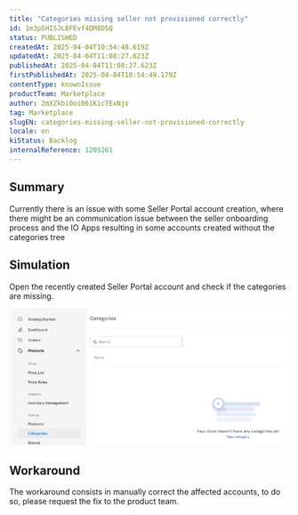 ```yaml
---
title: "Categories missing seller not provisioned correctly"
id: 1m3p5HISJLBFEvf4DM8D5Q
status: PUBLISHED
createdAt: 2025-04-04T10:54:48.619Z
updatedAt: 2025-04-04T11:08:27.623Z
publishedAt: 2025-04-04T11:08:27.623Z
firstPublishedAt: 2025-04-04T10:54:49.179Z
contentType: knownIssue
productTeam: Marketplace
author: 2mXZkbi0oi061KicTExNjo
tag: Marketplace
slugEN: categories-missing-seller-not-provisioned-correctly
locale: en
kiStatus: Backlog
internalReference: 1205261
---
```


## Summary


Currently there is an issue with some Seller Portal account creation, where there might be an communication issue between the seller onboarding process and the IO Apps resulting in some accounts created without the categories tree


##

## Simulation


Open the recently created Seller Portal account and check if the categories are missing.

 ![](https://raw.githubusercontent.com/vtexdocs/help-center-content/refs/heads/main/docs/en/known-issues/Marketplace/categories-missing-seller-not-provisioned-correctly_1.png)


##

## Workaround


The workaround consists in manually correct the affected accounts, to do so, please request the fix to the product team.





